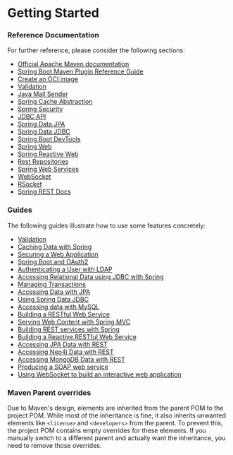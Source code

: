 # Getting Started

### Reference Documentation
For further reference, please consider the following sections:

* [Official Apache Maven documentation](https://maven.apache.org/guides/index.html)
* [Spring Boot Maven Plugin Reference Guide](https://docs.spring.io/spring-boot/3.4.0-SNAPSHOT/maven-plugin)
* [Create an OCI image](https://docs.spring.io/spring-boot/3.4.0-SNAPSHOT/maven-plugin/build-image.html)
* [Validation](https://docs.spring.io/spring-boot/docs/3.4.0-SNAPSHOT/reference/htmlsingle/index.html#io.validation)
* [Java Mail Sender](https://docs.spring.io/spring-boot/docs/3.4.0-SNAPSHOT/reference/htmlsingle/index.html#io.email)
* [Spring Cache Abstraction](https://docs.spring.io/spring-boot/docs/3.4.0-SNAPSHOT/reference/htmlsingle/index.html#io.caching)
* [Spring Security](https://docs.spring.io/spring-boot/docs/3.4.0-SNAPSHOT/reference/htmlsingle/index.html#web.security)
* [JDBC API](https://docs.spring.io/spring-boot/docs/3.4.0-SNAPSHOT/reference/htmlsingle/index.html#data.sql)
* [Spring Data JPA](https://docs.spring.io/spring-boot/docs/3.4.0-SNAPSHOT/reference/htmlsingle/index.html#data.sql.jpa-and-spring-data)
* [Spring Data JDBC](https://docs.spring.io/spring-boot/docs/3.4.0-SNAPSHOT/reference/htmlsingle/index.html#data.sql.jdbc)
* [Spring Boot DevTools](https://docs.spring.io/spring-boot/docs/3.4.0-SNAPSHOT/reference/htmlsingle/index.html#using.devtools)
* [Spring Web](https://docs.spring.io/spring-boot/docs/3.4.0-SNAPSHOT/reference/htmlsingle/index.html#web)
* [Spring Reactive Web](https://docs.spring.io/spring-boot/docs/3.4.0-SNAPSHOT/reference/htmlsingle/index.html#web.reactive)
* [Rest Repositories](https://docs.spring.io/spring-boot/docs/3.4.0-SNAPSHOT/reference/htmlsingle/index.html#howto.data-access.exposing-spring-data-repositories-as-rest)
* [Spring Web Services](https://docs.spring.io/spring-boot/docs/3.4.0-SNAPSHOT/reference/htmlsingle/index.html#io.webservices)
* [WebSocket](https://docs.spring.io/spring-boot/docs/3.4.0-SNAPSHOT/reference/htmlsingle/index.html#messaging.websockets)
* [RSocket](https://rsocket.io/)
* [Spring REST Docs](https://docs.spring.io/spring-restdocs/docs/current/reference/htmlsingle/)

### Guides
The following guides illustrate how to use some features concretely:

* [Validation](https://spring.io/guides/gs/validating-form-input/)
* [Caching Data with Spring](https://spring.io/guides/gs/caching/)
* [Securing a Web Application](https://spring.io/guides/gs/securing-web/)
* [Spring Boot and OAuth2](https://spring.io/guides/tutorials/spring-boot-oauth2/)
* [Authenticating a User with LDAP](https://spring.io/guides/gs/authenticating-ldap/)
* [Accessing Relational Data using JDBC with Spring](https://spring.io/guides/gs/relational-data-access/)
* [Managing Transactions](https://spring.io/guides/gs/managing-transactions/)
* [Accessing Data with JPA](https://spring.io/guides/gs/accessing-data-jpa/)
* [Using Spring Data JDBC](https://github.com/spring-projects/spring-data-examples/tree/master/jdbc/basics)
* [Accessing data with MySQL](https://spring.io/guides/gs/accessing-data-mysql/)
* [Building a RESTful Web Service](https://spring.io/guides/gs/rest-service/)
* [Serving Web Content with Spring MVC](https://spring.io/guides/gs/serving-web-content/)
* [Building REST services with Spring](https://spring.io/guides/tutorials/rest/)
* [Building a Reactive RESTful Web Service](https://spring.io/guides/gs/reactive-rest-service/)
* [Accessing JPA Data with REST](https://spring.io/guides/gs/accessing-data-rest/)
* [Accessing Neo4j Data with REST](https://spring.io/guides/gs/accessing-neo4j-data-rest/)
* [Accessing MongoDB Data with REST](https://spring.io/guides/gs/accessing-mongodb-data-rest/)
* [Producing a SOAP web service](https://spring.io/guides/gs/producing-web-service/)
* [Using WebSocket to build an interactive web application](https://spring.io/guides/gs/messaging-stomp-websocket/)

### Maven Parent overrides

Due to Maven's design, elements are inherited from the parent POM to the project POM.
While most of the inheritance is fine, it also inherits unwanted elements like `<license>` and `<developers>` from the parent.
To prevent this, the project POM contains empty overrides for these elements.
If you manually switch to a different parent and actually want the inheritance, you need to remove those overrides.

